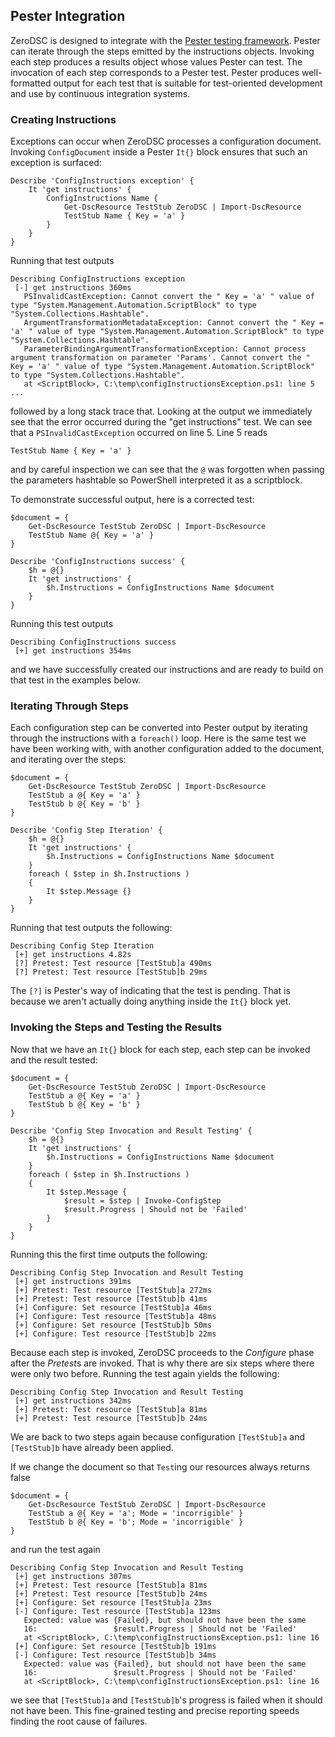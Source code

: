 ## Pester Integration

ZeroDSC is designed to integrate with the [Pester testing framework](https://github.com/pester/Pester).  Pester can iterate through the steps emitted by the instructions objects.  Invoking each step produces a results object whose values Pester can test.  The invocation of each step corresponds to a Pester test.  Pester produces well-formatted output for each test that is suitable for test-oriented development and use by continuous integration systems.

### Creating Instructions

Exceptions can occur when ZeroDSC processes a configuration document.  Invoking `ConfigDocument` inside a Pester `It{}` block ensures that such an exception is surfaced:

    Describe 'ConfigInstructions exception' {
        It 'get instructions' {
            ConfigInstructions Name {
                Get-DscResource TestStub ZeroDSC | Import-DscResource
                TestStub Name { Key = 'a' }
            }
        }
    }

Running that test outputs

    Describing ConfigInstructions exception
     [-] get instructions 360ms
       PSInvalidCastException: Cannot convert the " Key = 'a' " value of type "System.Management.Automation.ScriptBlock" to type "System.Collections.Hashtable".
       ArgumentTransformationMetadataException: Cannot convert the " Key = 'a' " value of type "System.Management.Automation.ScriptBlock" to type "System.Collections.Hashtable".
       ParameterBindingArgumentTransformationException: Cannot process argument transformation on parameter 'Params'. Cannot convert the " Key = 'a' " value of type "System.Management.Automation.ScriptBlock" to type "System.Collections.Hashtable".
       at <ScriptBlock>, C:\temp\configInstructionsException.ps1: line 5
 	...

followed by a long stack trace that.  Looking at the output we immediately see that the error occurred during the "get instructions" test.  We can see that a `PSInvalidCastException` occurred on line 5.  Line 5 reads

    TestStub Name { Key = 'a' }

and by careful inspection we can see that the `@` was forgotten when passing the parameters hashtable so PowerShell interpreted it as a scriptblock.

To demonstrate successful output, here is a corrected test:

    $document = {
        Get-DscResource TestStub ZeroDSC | Import-DscResource
        TestStub Name @{ Key = 'a' }
    }

    Describe 'ConfigInstructions success' {
        $h = @{}
        It 'get instructions' {
            $h.Instructions = ConfigInstructions Name $document
        }
    }

Running this test outputs

    Describing ConfigInstructions success
     [+] get instructions 354ms


and we have successfully created our instructions and are ready to build on that test in the examples below.

### Iterating Through Steps

Each configuration step can be converted into Pester output by iterating through the instructions with a `foreach()` loop.  Here is the same test we have been working with, with another configuration added to the document, and iterating over the steps:

    $document = {
        Get-DscResource TestStub ZeroDSC | Import-DscResource
        TestStub a @{ Key = 'a' }
        TestStub b @{ Key = 'b' }
    }

    Describe 'Config Step Iteration' {
        $h = @{}
        It 'get instructions' {
            $h.Instructions = ConfigInstructions Name $document
        }
        foreach ( $step in $h.Instructions )
        {
            It $step.Message {}
        }
    }

Running that test outputs the following:

    Describing Config Step Iteration
     [+] get instructions 4.82s
     [?] Pretest: Test resource [TestStub]a 490ms
     [?] Pretest: Test resource [TestStub]b 29ms

The `[?]` is Pester's way of indicating that the test is pending.  That is because we aren't actually doing anything inside the `It{}` block yet.

### Invoking the Steps and Testing the Results

Now that we have an `It{}` block for each step, each step can be invoked and the result tested:

    $document = {
        Get-DscResource TestStub ZeroDSC | Import-DscResource
        TestStub a @{ Key = 'a' }
        TestStub b @{ Key = 'b' }
    }

    Describe 'Config Step Invocation and Result Testing' {
        $h = @{}
        It 'get instructions' {
            $h.Instructions = ConfigInstructions Name $document
        }
        foreach ( $step in $h.Instructions )
        {
            It $step.Message {
                $result = $step | Invoke-ConfigStep
                $result.Progress | Should not be 'Failed'
            }
        }
    }

Running this the first time outputs the following:

	Describing Config Step Invocation and Result Testing
	 [+] get instructions 391ms
	 [+] Pretest: Test resource [TestStub]a 272ms
	 [+] Pretest: Test resource [TestStub]b 41ms
	 [+] Configure: Set resource [TestStub]a 46ms
	 [+] Configure: Test resource [TestStub]a 48ms
	 [+] Configure: Set resource [TestStub]b 50ms
	 [+] Configure: Test resource [TestStub]b 22ms

Because each step is invoked, ZeroDSC proceeds to the *Configure* phase after the *Pretest*s are invoked.  That is why there are six steps where there were only two before.  Running the test again yields the following:

    Describing Config Step Invocation and Result Testing
     [+] get instructions 342ms
     [+] Pretest: Test resource [TestStub]a 81ms
     [+] Pretest: Test resource [TestStub]b 24ms

We are back to two steps again because configuration `[TestStub]a` and `[TestStub]b` have already been applied.

If we change the document so that `Test`ing our resources always returns false

    $document = {
        Get-DscResource TestStub ZeroDSC | Import-DscResource
        TestStub a @{ Key = 'a'; Mode = 'incorrigible' }
        TestStub b @{ Key = 'b'; Mode = 'incorrigible' }
    }

and run the test again

	Describing Config Step Invocation and Result Testing
	 [+] get instructions 307ms
	 [+] Pretest: Test resource [TestStub]a 81ms
	 [+] Pretest: Test resource [TestStub]b 24ms
	 [+] Configure: Set resource [TestStub]a 23ms
	 [-] Configure: Test resource [TestStub]a 123ms
	   Expected: value was {Failed}, but should not have been the same
	   16:                 $result.Progress | Should not be 'Failed'
	   at <ScriptBlock>, C:\temp\configInstructionsException.ps1: line 16
	 [+] Configure: Set resource [TestStub]b 191ms
	 [-] Configure: Test resource [TestStub]b 34ms
	   Expected: value was {Failed}, but should not have been the same
	   16:                 $result.Progress | Should not be 'Failed'
	   at <ScriptBlock>, C:\temp\configInstructionsException.ps1: line 16

we see that `[TestStub]a` and `[TestStub]b`'s progress is failed when it should not have been.  This fine-grained testing and precise reporting speeds finding the root cause of failures.